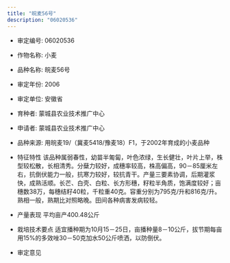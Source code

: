 ```yaml
---
title: "皖麦56号"
description: "06020536"
---
```

* 审定编号:  06020536

*  作物名称:  小麦

*  品种名称:  皖麦56号

*  审定年份:  2006

*  审定单位:  安徽省

* 育种者:  蒙城县农业技术推广中心

*  申请者:  蒙城县农业技术推广中心

*  品种来源:  用皖麦19/（冀麦5418/豫麦18）F1，于2002年育成的小麦品种

*  特征特性
该品种属弱春性，幼苗半匍匐，叶色浓绿，生长健壮，叶片上举，株型较松散，长相清秀。分蘖力较好，成穗率较高，株高偏高，90－85厘米左右，抗倒伏能力一般，抗寒力较好，较抗青干。产量三要素协调，后期灌浆快，成熟活顺。长芒、白壳、白粒、长方形穗，籽粒半角质，饱满度较好；亩穗数38万，每穗结籽40粒，千粒重40克。容重分别为795克/升和816克/升。熟相一般，熟期比对照略晚。田间各种病害发病较轻。

*  产量表现
平均亩产400.48公斤

*  栽培技术要点
适宜播种期为10月15－25日，亩播种量8－10公斤，拔节期每亩用15%的多效唑30－50克加水50公斤喷洒，以防倒伏。

*  审定意见

